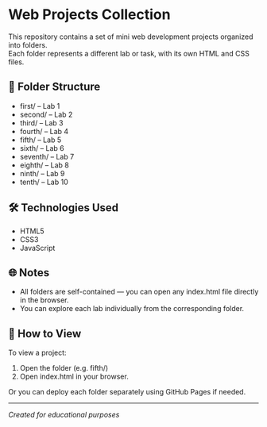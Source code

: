 # Web Projects Collection

This repository contains a set of mini web development projects organized into folders.  
Each folder represents a different lab or task, with its own HTML and CSS files.

## 📁 Folder Structure

- first/ – Lab 1
- second/ – Lab 2
- third/ – Lab 3
- fourth/ – Lab 4
- fifth/ – Lab 5
- sixth/ – Lab 6
- seventh/ – Lab 7
- eighth/ – Lab 8 
- ninth/ – Lab 9
- tenth/ – Lab 10

## 🛠 Technologies Used

- HTML5  
- CSS3  
- JavaScript 

## 🌐 Notes


- All folders are self-contained — you can open any index.html file directly in the browser.
- You can explore each lab individually from the corresponding folder.

## 🚀 How to View

To view a project:
1. Open the folder (e.g. fifth/)
2. Open index.html in your browser.

Or you can deploy each folder separately using GitHub Pages if needed.

---

*Created for educational purposes*
